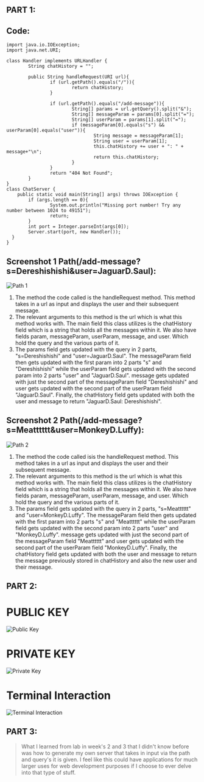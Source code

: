 ## **PART 1:**

## Code:
```
import java.io.IOException;
import java.net.URI;

class Handler implements URLHandler {
        String chatHistory = "";

        public String handleRequest(URI url){
                if (url.getPath().equals("/")){
                        return chatHistory;
                }

                if (url.getPath().equals("/add-message")){
                        String[] params = url.getQuery().split("&");
                        String[] messageParam = params[0].split("=");
                        String[] userParam = params[1].split("=");
                        if (messageParam[0].equals("s") && userParam[0].equals("user")){
                                String message = messageParam[1];
                                String user = userParam[1];
                                this.chatHistory += user + ": " + message+"\n";
                                return this.chatHistory;
                        }
                }
                return "404 Not Found";
        }
}
class ChatServer {
    public static void main(String[] args) throws IOException {
        if (args.length == 0){
                System.out.println("Missing port number! Try any number between 1024 to 49151");
                return;
        }
        int port = Integer.parseInt(args[0]);
        Server.start(port, new Handler());
  }
}
```
## Screenshot 1 Path(/add-message?s=Dereshishishi&user=JaguarD.Saul):
![Path 1](https://i.postimg.cc/tTHr5Szr/CSE-15-L-LAB-2-SS-1.png)
1. The method the code called is the handleRequest method. This method takes in a url as
   input and displays the user and their subsequent message.
2. The relevant arguments to this method is the url which is what this method works with.
   The main field this class utilizes is the chatHistory field which is a string that holds
   all the messages within it. We also have fields param, messageParam, userParam, message, and user.
   Which hold the query and the various parts of it.
3. The params field gets updated with the query in 2 parts, "s=Dereshishishi" and "user=JaguarD.Saul".
   The messageParam field then gets updated with the first param into 2 parts "s" and "Dereshishishi"
   while the userParam field gets updated with the second param into 2 parts "user" and "JaguarD.Saul".
   message gets updated with just the second part of the messageParam field "Dereshishishi" and user gets
   updated with the second part of the userParam field "JaguarD.Saul". Finally, the chatHistory field gets
   updated with both the user and message to return "JaguarD.Saul: Dereshishishi".
## Screenshot 2 Path(/add-message?s=Meatttttt&user=MonkeyD.Luffy):
![Path 2](https://i.postimg.cc/hG48PkpR/CSE-15-L-LAB-2-SS2.png)
1. The method the code called isis the handleRequest method. This method takes in a url as
   input and displays the user and their subsequent message.
2. The relevant arguments to this method is the url which is what this method works with.
   The main field this class utilizes is the chatHistory field which is a string that holds
   all the messages within it. We also have fields param, messageParam, userParam, message, and user.
   Which hold the query and the various parts of it.
3. The params field gets updated with the query in 2 parts, "s=Meatttttt" and "user=MonkeyD.Luffy".
   The messageParam field then gets updated with the first param into 2 parts "s" and "Meatttttt"
   while the userParam field gets updated with the second param into 2 parts "user" and "MonkeyD.Luffy".
   message gets updated with just the second part of the messageParam field "Meatttttt" and user gets
   updated with the second part of the userParam field "MonkeyD.Luffy". Finally, the chatHistory field gets
   updated with both the user and message to return the message previously stored in chatHistory and also
   the new user and their message.

## **PART 2:**

# PUBLIC KEY
![Public Key](https://i.postimg.cc/4dxmcZ9s/CSE-15-L-LAB-2-SS3.png)
# PRIVATE KEY
![Private Key](https://i.postimg.cc/qMvHdqdk/CSE-15-L-LAB-2-SS-4.png)
# Terminal Interaction
![Terminal Interaction](https://i.postimg.cc/P5vct8Vk/CSE-15-L-LAB-2-SS-5.png)

## **PART 3:**
> What I learned from lab in week's 2 and 3 that I didn't know before was how to generate my own server
> that takes in input via the path and query's it is given. I feel like this could have applications for
> much larger uses for web development purposes if I choose to ever delve into that type of stuff.

